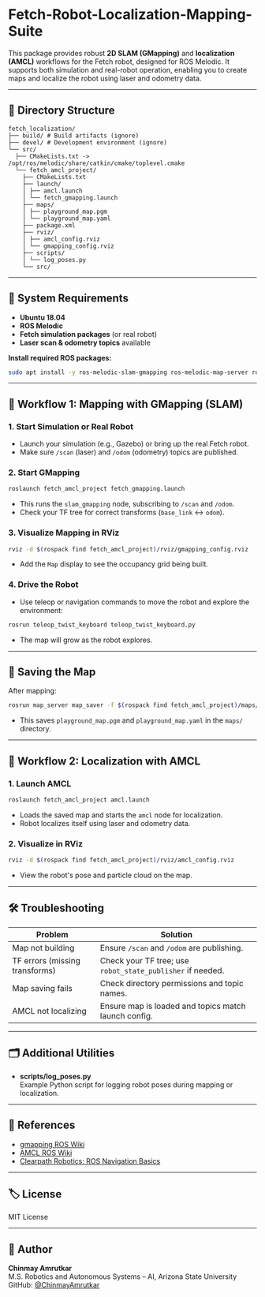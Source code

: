# Fetch-Robot-Localization-Mapping-Suite
This package provides robust **2D SLAM (GMapping)** and **localization (AMCL)** workflows for the Fetch robot, designed for ROS Melodic. It supports both simulation and real-robot operation, enabling you to create maps and localize the robot using laser and odometry data.

---

## 📁 Directory Structure
```
fetch_localization/
├── build/ # Build artifacts (ignore) 
├── devel/ # Development environment (ignore)
└── src/
  ├── CMakeLists.txt -> /opt/ros/melodic/share/catkin/cmake/toplevel.cmake
  └── fetch_amcl_project/
    ├── CMakeLists.txt
    ├── launch/
    │ ├── amcl.launch
    │ └── fetch_gmapping.launch
    ├── maps/
    │ ├── playground_map.pgm
    │ └── playground_map.yaml
    ├── package.xml
    ├── rviz/
    │ ├── amcl_config.rviz
    │ └── gmapping_config.rviz
    ├── scripts/
    │ └── log_poses.py
    └── src/
```

---

## 🧰 System Requirements

- **Ubuntu 18.04**
- **ROS Melodic**
- **Fetch simulation packages** (or real robot)
- **Laser scan & odometry topics** available

**Install required ROS packages:**
```bash
sudo apt install -y ros-melodic-slam-gmapping ros-melodic-map-server ros-melodic-amcl
```


---

## 🚦 Workflow 1: Mapping with GMapping (SLAM)

### 1. Start Simulation or Real Robot

- Launch your simulation (e.g., Gazebo) or bring up the real Fetch robot.
- Make sure `/scan` (laser) and `/odom` (odometry) topics are published.

### 2. Start GMapping
```bash
roslaunch fetch_amcl_project fetch_gmapping.launch
```
- This runs the `slam_gmapping` node, subscribing to `/scan` and `/odom`.
- Check your TF tree for correct transforms (`base_link` <-> `odom`).

### 3. Visualize Mapping in RViz

```bash
rviz -d $(rospack find fetch_amcl_project)/rviz/gmapping_config.rviz
```

- Add the `Map` display to see the occupancy grid being built.

### 4. Drive the Robot

- Use teleop or navigation commands to move the robot and explore the environment:
```bash
rosrun teleop_twist_keyboard teleop_twist_keyboard.py
```
- The map will grow as the robot explores.

---

## 💾 Saving the Map

After mapping:

```bash
rosrun map_server map_saver -f $(rospack find fetch_amcl_project)/maps/playground_map
```
- This saves `playground_map.pgm` and `playground_map.yaml` in the `maps/` directory.

---

## 🚦 Workflow 2: Localization with AMCL

### 1. Launch AMCL

```bash
roslaunch fetch_amcl_project amcl.launch
```

- Loads the saved map and starts the `amcl` node for localization.
- Robot localizes itself using laser and odometry data.

### 2. Visualize in RViz

```bash
rviz -d $(rospack find fetch_amcl_project)/rviz/amcl_config.rviz
```
- View the robot's pose and particle cloud on the map.

---

## 🛠️ Troubleshooting

| Problem                        | Solution                                                        |
|--------------------------------|-----------------------------------------------------------------|
| Map not building               | Ensure `/scan` and `/odom` are publishing.                      |
| TF errors (missing transforms) | Check your TF tree; use `robot_state_publisher` if needed.      |
| Map saving fails               | Check directory permissions and topic names.                    |
| AMCL not localizing            | Ensure map is loaded and topics match launch config.            |

---

## 🗂️ Additional Utilities

- **scripts/log_poses.py**  
  Example Python script for logging robot poses during mapping or localization.

---

## 🔗 References

- [gmapping ROS Wiki](http://wiki.ros.org/gmapping)
- [AMCL ROS Wiki](http://wiki.ros.org/amcl)
- [Clearpath Robotics: ROS Navigation Basics](https://docs.clearpathrobotics.com/docs/ros1noetic/ros/ros/tutorials/ros101/intermediate/ros_navigation_basics/)

---

## 🏷️ License

MIT License

---

## 👤 Author

**Chinmay Amrutkar**  
M.S. Robotics and Autonomous Systems – AI, Arizona State University  
GitHub: [@ChinmayAmrutkar](https://github.com/ChinmayAmrutkar)


